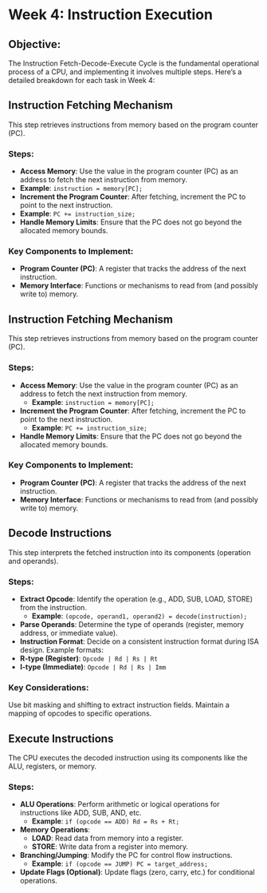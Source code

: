 # Week 4: Instruction Execution
## Objective: 
The Instruction Fetch-Decode-Execute Cycle is the fundamental operational process of a CPU, and implementing it involves multiple steps. Here’s a detailed breakdown for each task in Week 4:

## Instruction Fetching Mechanism
This step retrieves instructions from memory based on the program counter (PC).

### Steps:
- **Access Memory**: Use the value in the program counter (PC) as an address to fetch the next instruction from memory.
 - **Example**: `instruction = memory[PC];`
- **Increment the Program Counter**: After fetching, increment the PC to point to the next instruction.
 - **Example**: `PC += instruction_size;`
- **Handle Memory Limits**: Ensure that the PC does not go beyond the allocated memory bounds.
  
### Key Components to Implement:
- **Program Counter (PC)**: A register that tracks the address of the next instruction.
- **Memory Interface**: Functions or mechanisms to read from (and possibly write to) memory.

## Instruction Fetching Mechanism
This step retrieves instructions from memory based on the program counter (PC).

### Steps:

- **Access Memory**: Use the value in the program counter (PC) as an address to fetch the next instruction from memory.
  - **Example**: `instruction = memory[PC];`
- **Increment the Program Counter**: After fetching, increment the PC to point to the next instruction.
  - **Example**: `PC += instruction_size;`
- **Handle Memory Limits**: Ensure that the PC does not go beyond the allocated memory bounds.
  
### Key Components to Implement:
- **Program Counter (PC)**: A register that tracks the address of the next instruction.
- **Memory Interface**: Functions or mechanisms to read from (and possibly write to) memory.

##  Decode Instructions
This step interprets the fetched instruction into its components (operation and operands).

### Steps:
- **Extract Opcode**: Identify the operation (e.g., ADD, SUB, LOAD, STORE) from the instruction.
  - **Example**: `(opcode, operand1, operand2) = decode(instruction);`
- **Parse Operands**: Determine the type of operands (register, memory address, or immediate value).
- **Instruction Format**: Decide on a consistent instruction format during ISA design. Example formats:
- **R-type (Register)**: `Opcode | Rd | Rs | Rt`
- **I-type (Immediate)**: `Opcode | Rd | Rs | Imm`
 
### Key Considerations:
Use bit masking and shifting to extract instruction fields.
Maintain a mapping of opcodes to specific operations.


##  Execute Instructions
The CPU executes the decoded instruction using its components like the ALU, registers, or memory.

### Steps:
- **ALU Operations**: Perform arithmetic or logical operations for instructions like ADD, SUB, AND, etc.
  - **Example**: `if (opcode == ADD) Rd = Rs + Rt;`
- **Memory Operations**:
   - **LOAD**: Read data from memory into a register.
   - **STORE**: Write data from a register into memory.
- **Branching/Jumping**: Modify the PC for control flow instructions.
   - **Example**: `if (opcode == JUMP) PC = target_address;`
- **Update Flags (Optional)**: Update flags (zero, carry, etc.) for conditional operations.

